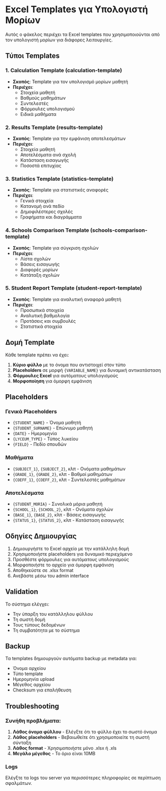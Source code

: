 # Excel Templates για Υπολογιστή Μορίων

Αυτός ο φάκελος περιέχει τα Excel templates που χρησιμοποιούνται από τον υπολογιστή μορίων για διάφορες λειτουργίες.

## Τύποι Templates

### 1. Calculation Template (calculation-template)
- **Σκοπός**: Template για τον υπολογισμό μορίων μαθητή
- **Περιέχει**: 
  - Στοιχεία μαθητή
  - Βαθμούς μαθημάτων
  - Συντελεστές
  - Φόρμουλες υπολογισμού
  - Ειδικά μαθήματα

### 2. Results Template (results-template)
- **Σκοπός**: Template για την εμφάνιση αποτελεσμάτων
- **Περιέχει**:
  - Στοιχεία μαθητή
  - Αποτελέσματα ανά σχολή
  - Κατάσταση εισαγωγής
  - Ποσοστά επιτυχίας

### 3. Statistics Template (statistics-template)
- **Σκοπός**: Template για στατιστικές αναφορές
- **Περιέχει**:
  - Γενικά στοιχεία
  - Κατανομή ανά πεδίο
  - Δημοφιλέστερες σχολές
  - Γραφήματα και διαγράμματα

### 4. Schools Comparison Template (schools-comparison-template)
- **Σκοπός**: Template για σύγκριση σχολών
- **Περιέχει**:
  - Λίστα σχολών
  - Βάσεις εισαγωγής
  - Διαφορές μορίων
  - Κατάταξη σχολών

### 5. Student Report Template (student-report-template)
- **Σκοπός**: Template για αναλυτική αναφορά μαθητή
- **Περιέχει**:
  - Προσωπικά στοιχεία
  - Αναλυτική βαθμολογία
  - Προτάσεις και συμβουλές
  - Στατιστικά στοιχεία

## Δομή Template

Κάθε template πρέπει να έχει:

1. **Κύριο φύλλο** με το όνομα που αντιστοιχεί στον τύπο
2. **Placeholders** σε μορφή `{VARIABLE_NAME}` για δυναμική αντικατάσταση
3. **Φόρμουλες Excel** για αυτόματους υπολογισμούς
4. **Μορφοποίηση** για όμορφη εμφάνιση

## Placeholders

### Γενικά Placeholders
- `{STUDENT_NAME}` - Όνομα μαθητή
- `{STUDENT_SURNAME}` - Επώνυμο μαθητή
- `{DATE}` - Ημερομηνία
- `{LYCEUM_TYPE}` - Τύπος λυκείου
- `{FIELD}` - Πεδίο σπουδών

### Μαθήματα
- `{SUBJECT_1}`, `{SUBJECT_2}`, κλπ - Ονόματα μαθημάτων
- `{GRADE_1}`, `{GRADE_2}`, κλπ - Βαθμοί μαθημάτων
- `{COEFF_1}`, `{COEFF_2}`, κλπ - Συντελεστές μαθημάτων

### Αποτελέσματα
- `{STUDENT_MORIA}` - Συνολικά μόρια μαθητή
- `{SCHOOL_1}`, `{SCHOOL_2}`, κλπ - Ονόματα σχολών
- `{BASE_1}`, `{BASE_2}`, κλπ - Βάσεις εισαγωγής
- `{STATUS_1}`, `{STATUS_2}`, κλπ - Κατάσταση εισαγωγής

## Οδηγίες Δημιουργίας

1. Δημιουργήστε το Excel αρχείο με την κατάλληλη δομή
2. Χρησιμοποιήστε placeholders για δυναμικό περιεχόμενο
3. Προσθέστε φόρμουλες για αυτόματους υπολογισμούς
4. Μορφοποιήστε το αρχείο για όμορφη εμφάνιση
5. Αποθηκεύστε σε .xlsx format
6. Ανεβάστε μέσω του admin interface

## Validation

Το σύστημα ελέγχει:
- Την ύπαρξη του κατάλληλου φύλλου
- Τη σωστή δομή
- Τους τύπους δεδομένων
- Τη συμβατότητα με το σύστημα

## Backup

Τα templates δημιουργούν αυτόματα backup με metadata για:
- Όνομα αρχείου
- Τύπο template
- Ημερομηνία upload
- Μέγεθος αρχείου
- Checksum για επαλήθευση

## Troubleshooting

### Συνήθη προβλήματα:
1. **Λάθος όνομα φύλλου** - Ελέγξτε ότι το φύλλο έχει το σωστό όνομα
2. **Λάθος placeholders** - Βεβαιωθείτε ότι χρησιμοποιείτε τη σωστή σύνταξη
3. **Λάθος format** - Χρησιμοποιήστε μόνο .xlsx ή .xls
4. **Μεγάλο μέγεθος** - Το όριο είναι 10MB

### Logs
Ελέγξτε τα logs του server για περισσότερες πληροφορίες σε περίπτωση σφαλμάτων.
